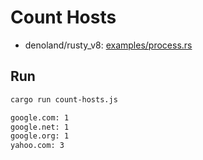 # Count Hosts

- denoland/rusty_v8: [examples/process.rs](https://github.com/denoland/rusty_v8/blob/ab019251a4c45ee4edb4f7415eec762a589d87f8/examples/process.rs)

## Run

```bash
cargo run count-hosts.js
```

```bash
google.com: 1
google.net: 1
google.org: 1
yahoo.com: 3
```

